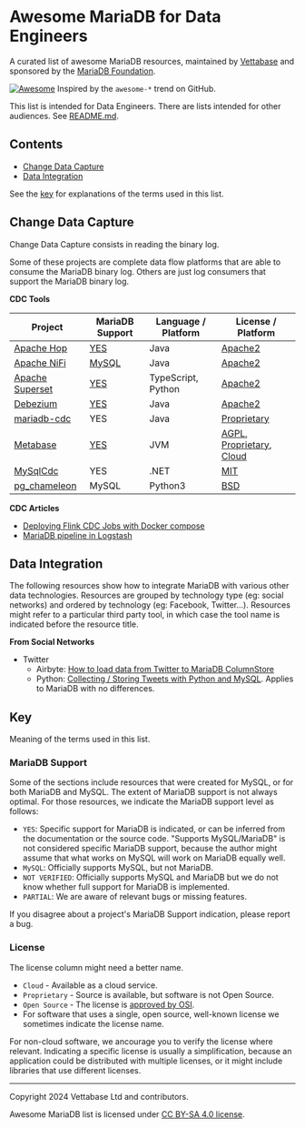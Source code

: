 # Awesome MariaDB for Data Engineers

A curated list of awesome MariaDB resources, maintained by [Vettabase](https://vettabase.com) and sponsored by the [MariaDB Foundation](https://mariadb.org/).

[![Awesome](https://cdn.rawgit.com/sindresorhus/awesome/d7305f38d29fed78fa85652e3a63e154dd8e8829/media/badge.svg)](https://github.com/sindresorhus/awesome) Inspired by the `awesome-*` trend on GitHub.

This list is intended for Data Engineers. There are lists intended for other audiences. See [README.md](README.md).

## Contents

- [Change Data Capture](#change-data-capture)
- [Data Integration](#data-integration)

See the [key](#key) for explanations of the terms used in this list.

## Change Data Capture

Change Data Capture consists in reading the binary log.

Some of these projects are complete data flow platforms that are able to consume the MariaDB binary log. Others are just log consumers that support the MariaDB binary log.

**CDC Tools**

| Project                                                          | MariaDB Support   | Language / Platform   | License / Platform                   |
|------------------------------------------------------------------|-------------------|-----------------------|--------------------------------------|
| [Apache Hop](https://hop.apache.org/)                            | [YES](https://hop.apache.org/manual/latest/database/databases/mariadb.html)                 | Java                  | [Apache2](https://github.com/apache/hop/blob/main/LICENSE) |
| [Apache NiFi](https://nifi.apache.org/)                          | [MySQL](https://nifi.apache.org/docs/nifi-docs/components/org.apache.nifi/nifi-cdc-mysql-nar/1.24.0/org.apache.nifi.cdc.mysql.processors.CaptureChangeMySQL/index.html)                                                                                                       | Java                  | [Apache2](https://github.com/apache/nifi/blob/main/LICENSE) |
| [Apache Superset](https://github.com/apache/superset)            | [YES](https://github.com/apache/superset) | TypeScript, Python  | [Apache2](https://github.com/apache/superset/blob/master/LICENSE.txt) |
| [Debezium](https://github.com/madvirus/mariadb-cdc)              | [YES](https://debezium.io/documentation/reference/stable/connectors/mysql.html#mysql-mariadb-support)  | Java       | [Apache2](https://debezium.io/license/) |
| [mariadb-cdc](https://github.com/madvirus/mariadb-cdc)           | YES               | Java                  | [Proprietary](https://github.com/madvirus/mariadb-cdc/issues/1) |
| [Metabase](https://www.metabase.com/)                            | [YES](https://www.metabase.com/data_sources/mariadb) | JVM | [AGPL, Proprietary](https://github.com/metabase/metabase/blob/master/LICENSE.txt), [Cloud](https://www.metabase.com/pricing/) |
| [MySqlCdc](https://github.com/rusuly/MySqlCdc)                   | YES               | .NET                  | [MIT](https://github.com/rusuly/MySqlCdc/blob/main/LICENSE) |
| [pg_chameleon](https://pgchameleon.org/)                         | MySQL             | Python3               | [BSD](https://github.com/the4thdoctor/pg_chameleon/blob/main/LICENSE.txt) |

**CDC Articles**

- [Deploying Flink CDC Jobs with Docker compose](https://gordonmurray.com/data/2023/11/02/deploying-flink-cdc-jobs-with-docker-compose.html)
- [MariaDB pipeline in Logstash](https://www.suncrescent.net/2020/06/mariadb-pipeline-in-logstash/)

## Data Integration

The following resources show how to integrate MariaDB with various other data technologies. Resources are grouped by technology type (eg: social networks) and ordered by technology (eg: Facebook, Twitter...). Resources might refer to a particular third party tool, in which case the tool name is indicated before the resource title.

**From Social Networks**

- Twitter
  - Airbyte: [How to load data from Twitter to MariaDB ColumnStore](https://airbyte.com/how-to-sync/twitter-to-mariadb-columnstore)
  - Python: [Collecting / Storing Tweets with Python and MySQL](https://pythondata.com/collecting-storing-tweets-python-mysql/). Applies to MariaDB with no differences.


## Key

Meaning of the terms used in this list.

### MariaDB Support

Some of the sections include resources that were created for MySQL, or for both MariaDB and MySQL. The extent of MariaDB support is not always optimal. For those resources, we indicate the MariaDB support level as follows:

- `YES`: Specific support for MariaDB is indicated, or can be inferred from the documentation or the source code. "Supports MySQL/MariaDB" is not considered specific MariaDB support, because the author might assume that what works on MySQL will work on MariaDB equally well.
- `MySQL`: Officially supports MySQL, but not MariaDB.
- `NOT VERIFIED`: Officially supports MySQL and MariaDB but we do not know whether full support for MariaDB is implemented.
- `PARTIAL`: We are aware of relevant bugs or missing features.

If you disagree about a project's MariaDB Support indication, please report a bug.

### License

The license column might need a better name.

- `Cloud` - Available as a cloud service.
- `Proprietary` - Source is available, but software is not Open Source.
- `Open Source` - The license is [approved by OSI](https://opensource.org/licenses).
- For software that uses a single, open source, well-known license we sometimes indicate the license name.

For non-cloud software, we ancourage you to verify the license where relevant. Indicating a specific license is usually a simplification, because an application could be distributed with multiple licenses, or it might include libraries that use different licenses.


---

Copyright 2024 Vettabase Ltd and contributors.

Awesome MariaDB list is licensed under [CC BY-SA 4.0 license](https://creativecommons.org/licenses/by-sa/4.0/).
